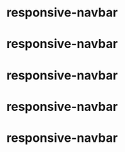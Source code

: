 # responsive-navbar
# responsive-navbar
# responsive-navbar
# responsive-navbar
# responsive-navbar
